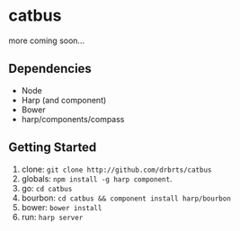 catbus
======

more coming soon...


Dependencies
------------
* Node
* Harp (and component)
* Bower
* harp/components/compass

Getting Started
---------------
1. clone: `git clone http://github.com/drbrts/catbus`
2. globals: `npm install -g harp component`.
3. go: `cd catbus`
4. bourbon: `cd catbus && component install harp/bourbon`
5. bower: `bower install`
6. run: `harp server`

